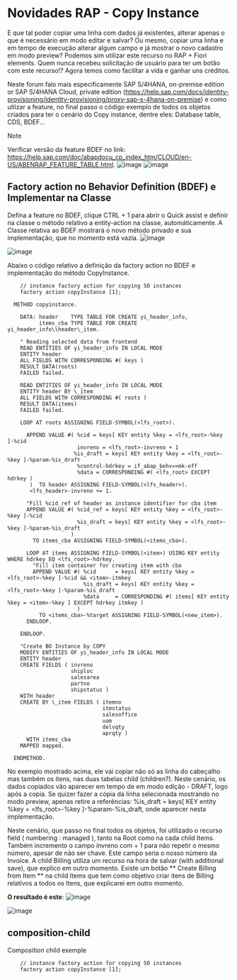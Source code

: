 # Novidades RAP - Copy Instance
E que tal poder copiar uma linha com dados já existentes, alterar apenas o que é necessário em modo editar e salvar? Ou mesmo, copiar uma linha e em tempo de execução alterar algum campo e já mostrar o novo cadastro em modo preview? Podemos sim utilizar este recurso no RAP + Fiori elements. Quem nunca recebeu solicitação de usuário para ter um botão com este recurso!? Agora temos como facilitar a vida e ganhar uns créditos.

Neste forum falo mais especificamente SAP S/4HANA, on-premise edition or SAP S/4HANA Cloud, private edition (https://help.sap.com/docs/identity-provisioning/identity-provisioning/proxy-sap-s-4hana-on-premise) e como utlizar a feature, no final passo o código exemplo de todos os objetos criados para ter o cenário do Copy instance, dentre eles: Database table, CDS, BDEF...

> [!NOTE]
> Verificar versão da feature BDEF no link: https://help.sap.com/doc/abapdocu_cp_index_htm/CLOUD/en-US/ABENRAP_FEATURE_TABLE.html.
![image](https://github.com/user-attachments/assets/108242d1-6313-47e0-ad87-509b88fd0a18)
![image](https://github.com/user-attachments/assets/4d0015cc-0087-42cf-bf93-cab7670e4fec)

## Factory action no Behavior Definition (BDEF) e Implementar na Classe
Defina a feature no BDEF, clique CTRL + 1 para abrir o Quick assist e definir na classe o método relativo a entity-action na classe, automáticamente. A Classe relativa ao BDEF mostrará o novo método privado e sua implementação, que no momento está vazia.
![image](https://github.com/user-attachments/assets/b4f70d63-4c95-4098-b123-7aa3f643252f)

![image](https://github.com/user-attachments/assets/d697f799-3865-425b-a118-a79eb8c3dcd8)

Abaixo o código relativo a definição da factory action no BDEF e implementação do método CopyInstance.

```
    // instance factory action for copying SO instances
    factory action copyInstance [1];
```

```
  METHOD copyinstance.

    DATA: header    TYPE TABLE FOR CREATE yi_header_info,
          items_cba TYPE TABLE FOR CREATE yi_header_info\\header\_item.

    " Reading selected data from frontend
    READ ENTITIES OF yi_header_info IN LOCAL MODE
    ENTITY header
    ALL FIELDS WITH CORRESPONDING #( keys )
    RESULT DATA(roots)
    FAILED failed.

    READ ENTITIES OF yi_header_info IN LOCAL MODE
    ENTITY header BY \_item
    ALL FIELDS WITH CORRESPONDING #( roots )
    RESULT DATA(items)
    FAILED failed.

    LOOP AT roots ASSIGNING FIELD-SYMBOL(<lfs_root>).

      APPEND VALUE #( %cid = keys[ KEY entity %key = <lfs_root>-%key ]-%cid
                      invreno = <lfs_root>-invreno + 1
                     %is_draft = keys[ KEY entity %key = <lfs_root>-%key ]-%param-%is_draft
                      %control-hdrkey = if_abap_behv=>mk-off
                      %data = CORRESPONDING #( <lfs_root> EXCEPT hdrkey )
       )  TO header ASSIGNING FIELD-SYMBOL(<lfs_header>).
       <lfs_header>-invreno += 1.

      "Fill %cid_ref of header as instance identifier for cba item
      APPEND VALUE #( %cid_ref = keys[ KEY entity %key = <lfs_root>-%key ]-%cid
                      %is_draft = keys[ KEY entity %key = <lfs_root>-%key ]-%param-%is_draft
                    )
        TO items_cba ASSIGNING FIELD-SYMBOL(<items_cba>).

      LOOP AT items ASSIGNING FIELD-SYMBOL(<item>) USING KEY entity WHERE hdrkey EQ <lfs_root>-hdrkey.
        "Fill item container for creating item with cba
        APPEND VALUE #( %cid      = keys[ KEY entity %key = <lfs_root>-%key ]-%cid && <item>-itmkey
                        %is_draft = keys[ KEY entity %key = <lfs_root>-%key ]-%param-%is_draft
                        %data     = CORRESPONDING #( items[ KEY entity %key = <item>-%key ] EXCEPT hdrkey itmkey )
                      )
          TO <items_cba>-%target ASSIGNING FIELD-SYMBOL(<new_item>).
      ENDLOOP.

    ENDLOOP.

    "Create BO Instance by COPY
    MODIFY ENTITIES OF yi_header_info IN LOCAL MODE
    ENTITY header
    CREATE FIELDS ( invreno
                    shiploc
                    salesarea
                    partno
                    shipstatus )
    WITH header
    CREATE BY \_item FIELDS ( itemno
                              itmstatus
                              salesoffice
                              uom
                              delvqty
                              aprqty )
      WITH items_cba
    MAPPED mapped.

  ENDMETHOD.

```
No exemplo mostrado acima, ele vai copiar não só as linha do cabeçalho mas também os itens, nas duas tabelas child (children?).
Neste cenário, os dados copiados vão aparecer em tempo de em modo edição - DRAFT, logo após a copia. Se quizer fazer a cópia da linha selecionada mostrando no modo preview, apenas retire a referências: %is_draft = keys[ KEY entity %key = <lfs_root>-%key ]-%param-%is_draft, onde aparecer nesta implementação.

Neste cenário, que passo no final todos os objetos, foi utilizado o recurso field ( numbering : managed ), tanto na Root como na cada child Items. Também incremento o campo invreno com + 1 para não repetir o mesmo número, apesar de não ser chave. Este campo seria o nosso número da Invoice. A child Billing utiliza um recurso na hora de salvar (with additional save), que explico em outro momento. Existe um botão ** Create Billing from Item ** na child Items que tem como objetivo criar itens de Billing relativos a todos os Itens, que explicarei em outro momento.

**O resultado é este**:
![image](https://github.com/user-attachments/assets/ab7c54aa-d986-4453-ac94-f2e2c1c8c4b2)

![image](https://github.com/user-attachments/assets/4f1ba898-4cc1-4b33-8195-38015c747ce7)


## composition-child
Composition child exemple
```
    // instance factory action for copying SO instances
    factory action copyInstance [1];
```
